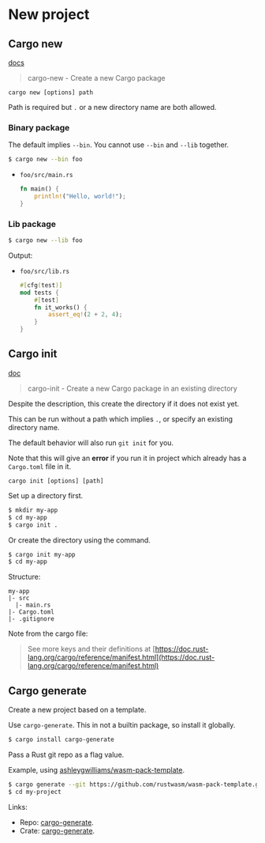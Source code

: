 # New project


## Cargo new

[docs](https://doc.rust-lang.org/cargo/commands/cargo-new.html)

> cargo-new - Create a new Cargo package

```
cargo new [options] path
```

Path is required but `.` or a new directory name are both allowed.

### Binary package

The default implies `--bin`. You cannot use `--bin` and `--lib` together.

```sh
$ cargo new --bin foo
```

- `foo/src/main.rs`
    ```rs
    fn main() {
        println!("Hello, world!");
    }
    ```

### Lib package

```sh
$ cargo new --lib foo
```

Output:

- `foo/src/lib.rs`
    ```rs
    #[cfg(test)]
    mod tests {
        #[test]
        fn it_works() {
            assert_eq!(2 + 2, 4);
        }
    }
    ```


## Cargo init

[doc](https://doc.rust-lang.org/cargo/commands/cargo-init.html)

> cargo-init - Create a new Cargo package in an existing directory

Despite the description, this create the directory if it does not exist yet.

This can be run without a path which implies `.`, or specify an existing directory name.

The default behavior will also run `git init` for you.

Note that this will give an **error** if you run it in project which already has a `Cargo.toml` file in it.

```
cargo init [options] [path]
```

Set up a directory first.

```sh
$ mkdir my-app
$ cd my-app
$ cargo init .
```

Or create the directory using the command.

```sh
$ cargo init my-app
$ cd my-app
```

Structure:

```
my-app
|- src
  |- main.rs
|- Cargo.toml
|- .gitignore
```

Note from the cargo file:

> See more keys and their definitions at [https://doc.rust-lang.org/cargo/reference/manifest.html](https://doc.rust-lang.org/cargo/reference/manifest.html)


## Cargo generate

Create a new project based on a template.

Use `cargo-generate`. This in not a builtin package, so install it globally.

```sh
$ cargo install cargo-generate
```

Pass a Rust git repo as a flag value.

Example, using [ashleygwilliams/wasm-pack-template](https://github.com/ashleygwilliams/wasm-pack-template).

```sh
$ cargo generate --git https://github.com/rustwasm/wasm-pack-template.git --name my-project
$ cd my-project
```

Links:

- Repo: [cargo-generate](https://github.com/cargo-generate/cargo-generate).
- Crate: [cargo-generate](https://crates.io/crates/cargo-generate).
